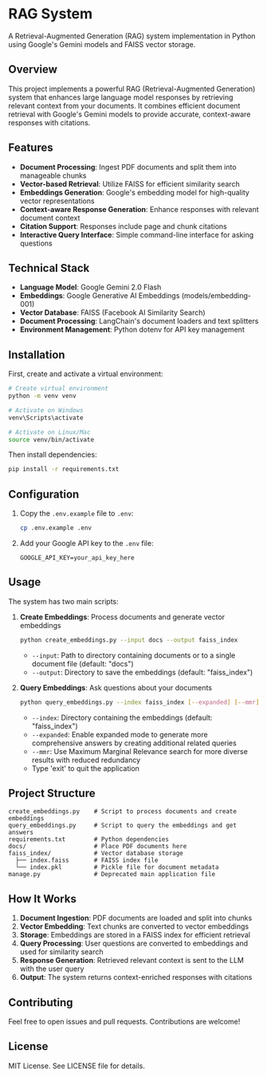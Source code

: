 # RAG System

A Retrieval-Augmented Generation (RAG) system implementation in Python using Google's Gemini models and FAISS vector storage.

## Overview

This project implements a powerful RAG (Retrieval-Augmented Generation) system that enhances large language model responses by retrieving relevant context from your documents. It combines efficient document retrieval with Google's Gemini models to provide accurate, context-aware responses with citations.

## Features

- **Document Processing**: Ingest PDF documents and split them into manageable chunks
- **Vector-based Retrieval**: Utilize FAISS for efficient similarity search
- **Embeddings Generation**: Google's embedding model for high-quality vector representations
- **Context-aware Response Generation**: Enhance responses with relevant document context
- **Citation Support**: Responses include page and chunk citations
- **Interactive Query Interface**: Simple command-line interface for asking questions

## Technical Stack

- **Language Model**: Google Gemini 2.0 Flash
- **Embeddings**: Google Generative AI Embeddings (models/embedding-001)
- **Vector Database**: FAISS (Facebook AI Similarity Search)
- **Document Processing**: LangChain's document loaders and text splitters
- **Environment Management**: Python dotenv for API key management

## Installation

First, create and activate a virtual environment:

```bash
# Create virtual environment
python -m venv venv

# Activate on Windows
venv\Scripts\activate

# Activate on Linux/Mac
source venv/bin/activate
```

Then install dependencies:

```bash
pip install -r requirements.txt
```

## Configuration

1. Copy the `.env.example` file to `.env`:

   ```bash
   cp .env.example .env
   ```

2. Add your Google API key to the `.env` file:
   ```
   GOOGLE_API_KEY=your_api_key_here
   ```

## Usage

The system has two main scripts:

1. **Create Embeddings**: Process documents and generate vector embeddings

   ```bash
   python create_embeddings.py --input docs --output faiss_index
   ```

   - `--input`: Path to directory containing documents or to a single document file (default: "docs")
   - `--output`: Directory to save the embeddings (default: "faiss_index")

2. **Query Embeddings**: Ask questions about your documents
   ```bash
   python query_embeddings.py --index faiss_index [--expanded] [--mmr]
   ```
   - `--index`: Directory containing the embeddings (default: "faiss_index")
   - `--expanded`: Enable expanded mode to generate more comprehensive answers by creating additional related queries
   - `--mmr`: Use Maximum Marginal Relevance search for more diverse results with reduced redundancy
   - Type 'exit' to quit the application

## Project Structure

```
create_embeddings.py    # Script to process documents and create embeddings
query_embeddings.py     # Script to query the embeddings and get answers
requirements.txt        # Python dependencies
docs/                   # Place PDF documents here
faiss_index/            # Vector database storage
  ├── index.faiss       # FAISS index file
  └── index.pkl         # Pickle file for document metadata
manage.py               # Deprecated main application file
```

## How It Works

1. **Document Ingestion**: PDF documents are loaded and split into chunks
2. **Vector Embedding**: Text chunks are converted to vector embeddings
3. **Storage**: Embeddings are stored in a FAISS index for efficient retrieval
4. **Query Processing**: User questions are converted to embeddings and used for similarity search
5. **Response Generation**: Retrieved relevant context is sent to the LLM with the user query
6. **Output**: The system returns context-enriched responses with citations

## Contributing

Feel free to open issues and pull requests. Contributions are welcome!

## License

MIT License. See LICENSE file for details.
